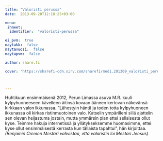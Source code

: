 ```yaml
---
title: "Valoristi perussa"
date:  2013-09-20T12:18:25+03:00

menu:
 ihmeet:
  identifier:  "valoristi-perussa"

ei_pvm:  true
naytakk:  false
naytavuosi:  false
naytapvm:  false

author: share.fi

cover: "https://sharefi-cdn.sirv.com/sharefi/medi.201309_valoristi_peru.jpg"



---
```

<p>Huhtikuun ensimmäisenä 2012, Perun Limassa asuva M.R. kuuli kylpyhuoneeseen kävelleen äitinsä kovaan ääneen kertovan näkevänsä kirkkaan valon ikkunassa. ”Lähestyin häntä ja toden totta kylpyhuoneen ikkunassa oli kirkas ristinmuotoinen valo. Katselin ympärilleni sillä ajattelin sen olevan heijastuma jostain, mutta ymmärsin pian ettei sellaisesta ollut kyse. Teimme hakuja internetissä ja yllätykseksemme huomasimme, ettei kyse ollut ensimmäisestä kerrasta kun tällaista tapahtui”, hän kirjoittaa.<br /><em>(Benjamin Cremen Mestari vahvistaa, että valoristin loi Mestari Jeesus)</em></p>